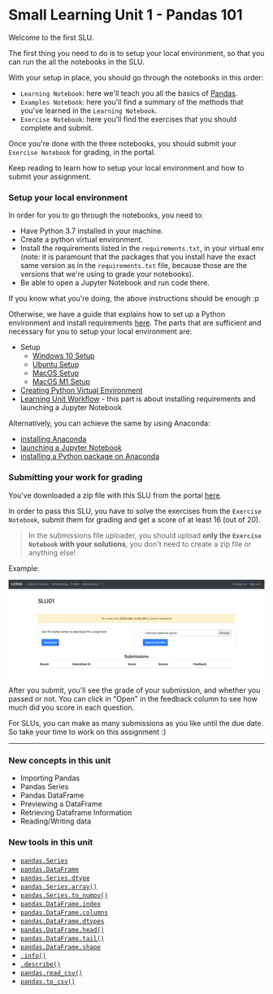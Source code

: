 # Small Learning Unit 1 - Pandas 101


Welcome to the first SLU.

The first thing you need to do is to setup your local environment, so that you can run the all the notebooks in the SLU.

With your setup in place, you should go through the notebooks in this order:
* `Learning Notebook`: here we'll teach you all the basics of [Pandas](https://pandas.pydata.org/docs/).
* `Examples Notebook`: here you'll find a summary of the methods that you've learned in the `Learning Notebook`.
* `Exercise Notebook`: here you'll find the exercises that you should complete and submit.

Once you're done with the three notebooks, you should submit your `Exercise Notebook` for grading, in the portal.

Keep reading to learn how to setup your local environment and how to submit your assignment.


### Setup your local environment

In order for you to go through the notebooks, you need to:
* Have Python 3.7 installed in your machine.
* Create a python virtual environment.
* Install the requirements listed in the `requirements.txt`, in your virtual env (note: it is paramount that the packages that you install have the exact same version as in the `requirements.txt` file, because those are the versions that we're using to grade your notebooks).
* Be able to open a Jupyter Notebook and run code there.

If you know what you're doing, the above instructions should be enough :p

Otherwise, we have a guide that explains how to set up a Python environment and install requirements [here](https://github.com/LDSSA/ds-prep-course-2021#1-initial-setup). The parts that are sufficient and necessary for you to setup your local environment are:
* Setup
    * [Windows 10 Setup](https://github.com/LDSSA/ds-prep-course-2021#11a-windows-10-setup)
    * [Ubuntu Setup](https://github.com/LDSSA/ds-prep-course-2021#11b-ubuntu-setup)
    * [MacOS Setup](https://github.com/LDSSA/ds-prep-course-2021#11c-macos-setup)
    * [MacOS M1 Setup](https://github.com/LDSSA/ds-prep-course-2021#11d-macos-m1-setup)
* [Creating Python Virtual Environment](https://github.com/LDSSA/ds-prep-course-2021#15-creating-a-virtual-environment)
* [Learning Unit Workflow](https://github.com/LDSSA/ds-prep-course-2021#2-learning-unit-workflow) - this part is about installing requirements and launching a Jupyter Notebook


Alternatively, you can achieve the same by using Anaconda:
* [installing Anaconda](https://docs.anaconda.com/anaconda/install/)
* [launching a Jupyter Notebook](https://docs.anaconda.com/anaconda/user-guide/getting-started/#run-python-in-a-jupyter-notebook)
* [installing a Python package on Anaconda](https://docs.anaconda.com/anaconda/user-guide/tasks/install-packages/)


### Submitting your work for grading

You've downloaded a zip file with this SLU from the portal [here](https://portal.lisbondatascience.org/admissions/candidate/slu/slu01).

In order to pass this SLU, you have to solve the exercises from the `Exercise Notebook`, submit them for grading and get a score of at least 16 (out of 20).

> In the submissions file uploader, you should upload **only the `Exercise Notebook` with your solutions**, you don't need to create a zip file or anything else!

Example:

![](assets/submission.png)


After you submit, you'll see the grade of your submission, and whether you passed or not.
You can click in "Open" in the feedback column to see how much did you score in each question.

For SLUs, you can make as many submissions as you like until the due date. So take your time to work on this assignment :)

---

### New concepts in this unit

- Importing Pandas
- Pandas Series
- Pandas DataFrame
- Previewing a DataFrame
- Retrieving Dataframe Information
- Reading/Writing data 

### New tools in this unit

- [`pandas.Series`](https://pandas.pydata.org/pandas-docs/stable/generated/pandas.Series.html)
- [`pandas.DataFrame`](https://pandas.pydata.org/pandas-docs/stable/generated/pandas.DataFrame.html)
- [`pandas.Series.dtype`](https://pandas.pydata.org/pandas-docs/stable/generated/pandas.Series.dtype.html)
- [`pandas.Series.array()`](https://pandas.pydata.org/pandas-docs/stable/generated/pandas.Series.array.html)
- [`pandas.Series.to_numpy()`](https://pandas.pydata.org/pandas-docs/stable/generated/pandas.Series.to_numpy.html)
- [`pandas.DataFrame.index`](https://pandas.pydata.org/pandas-docs/stable/generated/pandas.DataFrame.index.html)
- [`pandas.DataFrame.columns`](https://pandas.pydata.org/pandas-docs/stable/generated/pandas.DataFrame.columns.html)
- [`pandas.DataFrame.dtypes`](https://pandas.pydata.org/pandas-docs/stable/generated/pandas.DataFrame.dtypes.html)
- [`pandas.DataFrame.head()`](https://pandas.pydata.org/pandas-docs/stable/generated/pandas.DataFrame.head.html)
- [`pandas.DataFrame.tail()`](https://pandas.pydata.org/pandas-docs/stable/generated/pandas.DataFrame.tail.html)
- [`pandas.DataFrame.shape`](https://pandas.pydata.org/pandas-docs/stable/generated/pandas.DataFrame.shape.html)
- [`.info()`](https://pandas.pydata.org/pandas-docs/stable/generated/pandas.DataFrame.info.html)
- [`.describe()`](https://pandas.pydata.org/pandas-docs/stable/generated/pandas.DataFrame.describe.html)
- [`pandas.read_csv()`](https://pandas.pydata.org/pandas-docs/stable/generated/pandas.read_csv.html)
- [`pandas.to_csv()`](https://pandas.pydata.org/pandas-docs/stable/generated/pandas.read_csv.html)
